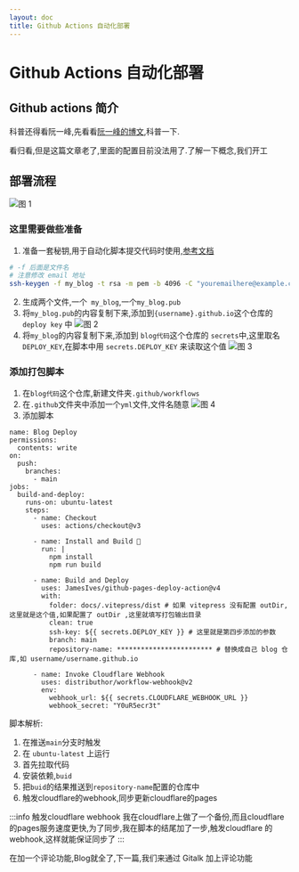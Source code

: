 ```yaml
---
layout: doc
title: Github Actions 自动化部署
---
```

# Github Actions 自动化部署

## Github actions 简介

科普还得看阮一峰,先看看[阮一峰的博文](https://www.ruanyifeng.com/blog/2019/09/getting-started-with-github-actions.html),科普一下.

看归看,但是这篇文章老了,里面的配置目前没法用了.了解一下概念,我们开工

## 部署流程
![图 1](/images/ci_blog/e26e76f06722b1822bea626420f60f51570464fd08589fc1711a076a3d629649.png)  

### 这里需要做些准备
1. 准备一套秘钥,用于自动化脚本提交代码时使用,[参考文档](https://github.com/JamesIves/github-pages-deploy-action/tree/dev#using-an-ssh-deploy-key-)
```bash
# -f 后面是文件名
# 注意修改 email 地址
ssh-keygen -f my_blog -t rsa -m pem -b 4096 -C "youremailhere@example.com" -N ""
```
2. 生成两个文件,一个` my_blog`,一个`my_blog.pub`
3. 将`my_blog.pub`的内容复制下来,添加到`{username}.github.io`这个仓库的 `deploy key` 中
![图 2](/images/ci_blog/99efcc115b99f31739ac3054a02caf90595aeca7f2b42cc47de2f39ef4212de2.png)  
4. 将`my_blog`的内容复制下来,添加到 `blog代码`这个仓库的 `secrets`中,这里取名`DEPLOY_KEY`,在脚本中用 `secrets.DEPLOY_KEY` 来读取这个值
![图 3](/images/ci_blog/46a1d4b0e3de3c311969c46e4cf7db8a8599fb8a282eb5c39aa339b3dc042a18.png)  

### 添加打包脚本
1. 在`blog代码`这个仓库,新建文件夹`.github/workflows`
2. 在`.github`文件夹中添加一个`yml`文件,文件名随意
![图 4](/images/ci_blog/d244c34976e98218dba9be8a550eb9a33eac925164d66c913d544e7db806ffa9.png)  
3. 添加脚本
```
name: Blog Deploy
permissions:
  contents: write
on:
  push:
    branches:
      - main
jobs:
  build-and-deploy:
    runs-on: ubuntu-latest
    steps:
      - name: Checkout
        uses: actions/checkout@v3

      - name: Install and Build 🔧
        run: |
          npm install
          npm run build

      - name: Build and Deploy
        uses: JamesIves/github-pages-deploy-action@v4
        with:
          folder: docs/.vitepress/dist # 如果 vitepress 没有配置 outDir,这里就是这个值,如果配置了 outDir ,这里就填写打包输出目录
          clean: true
          ssh-key: ${{ secrets.DEPLOY_KEY }} # 这里就是第四步添加的参数
          branch: main
          repository-name: ************************ # 替换成自己 blog 仓库,如 username/username.github.io

      - name: Invoke Cloudflare Webhook
        uses: distributhor/workflow-webhook@v2
        env:
          webhook_url: ${{ secrets.CLOUDFLARE_WEBHOOK_URL }}
          webhook_secret: "Y0uR5ecr3t"
```

脚本解析:
1. 在推送`main`分支时触发
2. 在 `ubuntu-latest` 上运行
3. 首先拉取代码
4. 安装依赖,`buid`
5. 把`buid`的结果推送到`repository-name`配置的仓库中
6. 触发cloudflare的webhook,同步更新cloudflare的pages

:::info 触发cloudflare webhook
我在cloudflare上做了一个备份,而且cloudflare的pages服务速度更快,为了同步,我在脚本的结尾加了一步,触发cloudflare 的webhook,这样就能保证同步了
:::

在加一个评论功能,Blog就全了,下一篇,我们来通过 Gitalk 加上评论功能